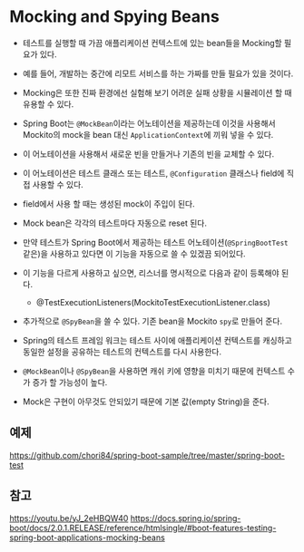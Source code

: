 # Mocking and Spying Beans

- 테스트를 실행할 때 가끔 애플리케이션 컨텍스트에 있는 bean들을 Mocking할 필요가 있다.
- 예를 들어, 개발하는 중간에 리모트 서비스를 하는 가짜를 만들 필요가 있을 것이다.
- Mocking은 또한 진짜 환경에선 실험해 보기 어려운 실패 상황을 시뮬레이션 할 때 유용할 수 있다.
- Spring Boot는 ```@MockBean```이라는 어노테이션을 제공하는데 이것을 사용해서
Mockito의 mock을 bean 대신 ```ApplicationContext```에 끼워 넣을 수 있다.
- 이 어노테이션을 사용해서 새로운 빈을 만들거나 기존의 빈을 교체할 수 있다.
- 이 어노테이션은 테스트 클래스 또는 테스트, ```@Configuration``` 클래스나 field에 직접 사용할 수 있다.
- field에서 사용 할 때는 생성된 mock이 주입이 된다.
- Mock bean은 각각의 테스트마다 자동으로 reset 된다.
- 만약 테스트가 Spring Boot에서 제공하는 테스트 어노테이션(```@SpringBootTest``` 같은)을 사용하고 있다면
이 기능을 자동으로 쓸 수 있겠끔 되어있다.
- 이 기능을 다르게 사용하고 싶으면, 리스너를 명시적으로 다음과 같이 등록해야 된다.
    - @TestExecutionListeners(MockitoTestExecutionListener.class)
 
- 추가적으로 ```@SpyBean```을 쓸 수 있다. 기존 bean을 Mockito ```spy```로 만들어 준다.
- Spring의 테스트 프레임 워크는 테스트 사이에 애플리케이션 컨텍스트를 캐싱하고
동일한 설정을 공유하는 테스트의 컨텍스트를 다시 사용한다.
- ```@MockBean```이나 ```@SpyBean```을 사용하면 캐쉬 키에 영향을 미치기 때문에 컨텍스트 수가 증가 할 가능성이 높다.
- Mock은 구현이 아무것도 안되있기 때문에 기본 값(empty String)을 준다.

## 예제
https://github.com/chori84/spring-boot-sample/tree/master/spring-boot-test

## 참고
https://youtu.be/yJ_2eHBQW40
https://docs.spring.io/spring-boot/docs/2.0.1.RELEASE/reference/htmlsingle/#boot-features-testing-spring-boot-applications-mocking-beans
